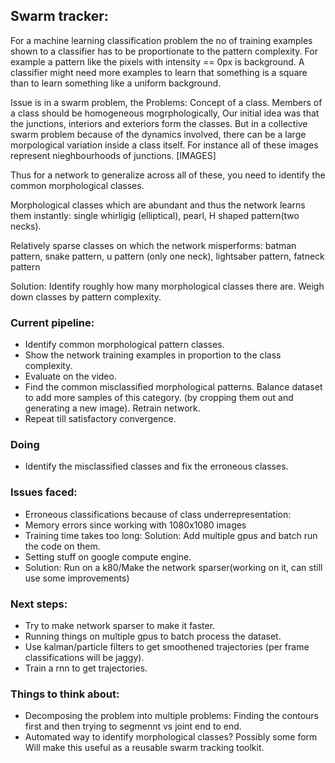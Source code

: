 ## Swarm tracker:

For a machine learning classification problem the no of training examples shown to a classifier has to be proportionate to the pattern complexity. For example a pattern like the pixels with intensity == 0px is background. A classifier might need more examples to learn that something is a square than to learn something like a uniform background.

Issue is in a swarm problem, the 
Problems: Concept of a class. Members of a class should be homogeneous mogrphologically, Our initial idea was that the junctions, interiors and exteriors form the classes. But in a collective swarm problem because of the dynamics involved, there can be a large morpological variation inside a class itself. For instance all of these images represent nieghbourhoods of junctions. [IMAGES]

Thus for a network to generalize across all of these, you need to identify the common morphological classes.

Morphological classes which are abundant and thus the network learns them instantly: single whirligig (elliptical), pearl, H shaped pattern(two necks).

Relatively sparse classes on which the network misperforms: batman pattern, snake pattern, u pattern (only one neck), lightsaber pattern, fatneck pattern

Solution: Identify roughly how many morphological classes there are. Weigh down classes by pattern complexity.

### Current pipeline:

* Identify common morphological pattern classes.
* Show the network training examples in proportion to the class complexity.
* Evaluate on the video.
* Find the common misclassified morphological patterns. Balance dataset to add more samples of this category. (by cropping them out and generating a new image). Retrain network.
* Repeat till satisfactory convergence.

### Doing
* Identify the misclassified classes and fix the erroneous classes.

### Issues faced:
* Erroneous classifications because of class underrepresentation:
* Memory errors since working with 1080x1080 images
* Training time takes too long: Solution: Add multiple gpus and batch run the code on them.
* Setting stuff on google compute engine.
* Solution: Run on a k80/Make the network sparser(working on it, can still use some improvements)

### Next steps:
* Try to make network sparser to make it faster.
* Running things on multiple gpus to batch process the dataset.
* Use kalman/particle filters to get smoothened trajectories (per frame classifications will be jaggy).
* Train a rnn to get trajectories.

### Things to think about:
* Decomposing the problem into multiple problems: Finding the contours first and then trying to segmennt vs joint end to end.
* Automated way to identify morphological classes? Possibly some form Will make this useful as a reusable swarm tracking toolkit.


